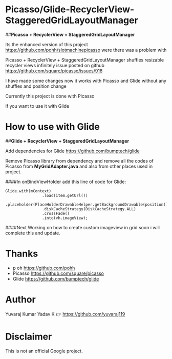 # Picasso/Glide-RecyclerView-StaggeredGridLayoutManager

##**Picasso + RecyclerView + StaggeredGridLayoutManager**

Its the enhanced version of this project https://github.com/pohh/slotmachinepicasso were there was a problem with

Picasso + RecyclerView + StaggeredGridLayoutManager shuffles resizable recycler views infinitely
issue posted on github https://github.com/square/picasso/issues/918

I have made some changes now it works with Picasso and Glide without any shuffles and position change

Currently this project is done with Picasso

If you want to use it with Glide

# How to use with Glide

##**Glide + RecyclerView + StaggeredGridLayoutManager**

Add dependencies for Glide https://github.com/bumptech/glide

Remove Picasso library from dependency and remove all the codes of Picasso from **MyGridAdapter.java** and also from other places 
used in project.


####In onBindViewHolder add this line of code for Glide:

```
Glide.with(mContext)
                .load(item.getUrl())
                .placeholder(PlaceHolderDrawableHelper.getBackgroundDrawable(position))
                .diskCacheStrategy(DiskCacheStrategy.ALL)
                .crossFade()
                .into(vh.imageView);
```

####Next Working on how to create custom imageview in grid soon i will complete this and update.

# Thanks
* p oh https://github.com/pohh
* Picasso https://github.com/square/picasso
* Glide https://github.com/bumptech/glide

# Author
Yuvaraj Kumar Yadav K :point_right: https://github.com/yuvaraj119

# Disclaimer
This is not an official Google project.



